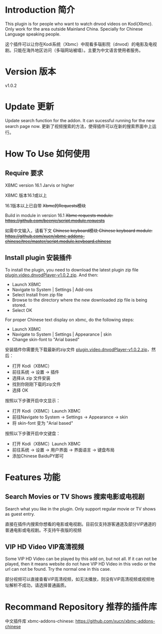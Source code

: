 # Introduction 简介

This plugin is for people who want to watch dnvod videos on Kodi(Xbmc). Only work for the area outside Mainland China. Specially for Chinese Language speaking people.

这个插件可以让你在Kodi系统（Xbmc）中观看多瑙影院（dnvod）的电影及电视剧。只能在海外地区访问（多瑙网站被墙）。主要为中文语言使用者服务。

# Version 版本

v1.0.2

# Update 更新

Update search function for the addon. It can sucessful running for the new search page now.
更新了视频搜索的方法，使得插件可以在新的搜索界面中上运行。

# How To Use 如何使用

## Require 要求

XBMC version 16.1 Jarvis or higher

XBMC 版本16.1或以上



16.1版本以上已自带  ~~Xbmc的Requests模块~~ 


Build in module in version 16.1  ~~Xbmc requests module: https://github.com/beenje/script.module.requests~~ 





如需中文输入，请看下文  ~~Chinese keyboard模块
Chinese keyboard module: https://github.com/xucn/xbmc-addons-chinese/tree/master/script.module.keyboard.chinese~~

## Install plugin 安装插件

To install the plugin, you need to download the latest plugin zip file [plugin.video.dnvodPlayer-v1.0.2.zip](https://github.com/cameron93lin/plugin.video.dnvodPlayer/raw/master/plugin.video.dnvodPlayer-v1.0.2.zip). And then:
* Launch XBMC
* Navigate to System | Settings | Add-ons
* Select Install from zip file
* Browse to the directory where the new downloaded zip file is being stored.
* Select OK

For proper Chinese text display on xbmc, do the following steps:
* Launch XBMC
* Navigate to System | Settings | Appearance | skin
* Change skin-font to "Arial based"

安装插件你需要先下载最新的zip文件 [plugin.video.dnvodPlayer-v1.0.2.zip](https://github.com/cameron93lin/plugin.video.dnvodPlayer/raw/master/plugin.video.dnvodPlayer-v1.0.2.zip)，然后：
* 打开 Kodi（XBMC）
* 前往系统 → 设置 → 插件
* 选择从 zip 文件安装
* 找到你刚刚下载的zip文件
* 选择 OK

按照以下步骤开启中文显示：
* 打开 Kodi（XBMC）Launch XBMC
* 前往Navigate to System → Settings → Appearance → skin
* 将 skin-font 变为 "Arial based"

按照以下步骤开启中文键盘：
* 打开 Kodi（XBMC）Launch XBMC
* 前往系统 → 设置 → 用户界面 → 界面语言 → 键盘布局
* 添加Chinese BaiduPY即可

# Features 功能

## Search Movies or TV Shows 搜索电影或电视剧

Search what you like in the plugin. Only support regular movie or TV shows as guest entry.

直接在插件内搜索你想看的电影或电视剧。目前仅支持游客通道及部分VIP通道的普通电影或电视剧。不支持午夜版的视频

## VIP HD Video VIP高清视频

Some VIP HD Video can be played by this add on, but not all. If it can not be played, then it means website do not have VIP HD Video in this vedio or the url can not be found. Try the normal one in this case.

部分视频可以直接查看VIP高清视频，如无法播放，则没有VIP高清视频或视频地址解析不成功，请选择普通画质。

# Recommand Repository 推荐的插件库
中文插件库 xbmc-addons-chinese: https://github.com/xucn/xbmc-addons-chinese
